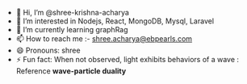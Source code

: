 - 👋 Hi, I’m @shree-krishna-acharya
- 👀 I’m interested in Nodejs, React, MongoDB, Mysql, Laravel
- 🌱 I’m currently learning graphRag
- 📫 How to reach me :- shree.acharya@ebpearls.com
- 😄 Pronouns: shree
- ⚡ Fun fact: When not observed, light exhibits behaviors of a wave : Reference **wave-particle duality**

<!---
shree-krishna-acharya/shree-krishna-acharya is a ✨ special ✨ repository because its `README.md` (this file) appears on your GitHub profile.
You can click the Preview link to take a look at your changes.
--->
